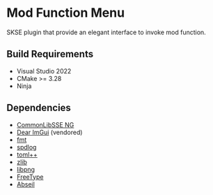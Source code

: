 # Mod Function Menu

SKSE plugin that provide an elegant interface to invoke mod function.

## Build Requirements

- Visual Studio 2022
- CMake >= 3.28
- Ninja

## Dependencies

- [CommonLibSSE NG](https://github.com/CharmedBaryon/CommonLibSSE-NG)
- [Dear ImGui](https://github.com/ocornut/imgui) (vendored)
- [fmt](https://github.com/fmtlib/fmt)
- [spdlog](https://github.com/gabime/spdlog)
- [toml++](https://github.com/marzer/tomlplusplus)
- [zlib](https://github.com/madler/zlib)
- [libpng](https://github.com/pnggroup/libpng)
- [FreeType](https://github.com/freetype/freetype)
- [Abseil](https://github.com/abseil/abseil-cpp)
